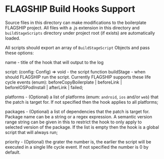 # FLAGSHIP Build Hooks Support

Source files in this directory can make modifications to the boilerplate FLAGSHIP project.
All files with a .js extension in this directory and `buildStageScripts` directory under project root
(if exists) are automatically loaded.

All scripts should export an array of `BuildStageScript` Objects and pass these options:

  name - title of the hook that will output to the log

  script: (config: Config) => void - the script function
  buildStage - when should FLAGSHIP run the script.
  Currently FLAGSHIP supports these life cycle events (enum):
  beforeCopyBoilerplate | beforeLink | beforeIOSPodInstall | afterLink | failed;

  platforms - (Optional) a list of platforms (enum: `android`, `ios` and/or `web`) that the patch is
  target for. If not specified then the hook applies to all platforms;

  packages - (Optional) a list of dependencies that the patch is target for. Package name can be a
  string or a regex expression. A semantic version range string can be given in this to restrict
  the hook to only apply to selected version of the package.
  If the list is empty then the hook is a global script that will always run;

  priority - (Optional) the grater the number is, the earlier the script will be executed in a
  single life cycle event. If not specified the number is 0 by default.
